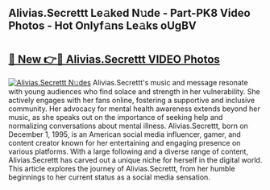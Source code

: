 ## Alivias.Secrettt Le𝚊ked N𝚞de - Part-PK8 Video Photos - Hot Onlyf𝚊ns Le𝚊ks oUgBV

# <h2><a href="http://ab76573.deff.icu/?id=Alivias.Secrettt">🔗 New 👉🔴 Alivias.Secrettt VIDEO Photos</a></h2>

[![Alivias.Secrettt N𝚞des](https://i.imgur.com/rIISA9y.gif)](http://ab76573.deff.icu/?id=Alivias.Secrettt)
Alivias.Secrettt's music and message resonate with young audiences who find solace and strength in her vulnerability. She actively engages with her fans online, fostering a supportive and inclusive community. Her advocacy for mental health awareness extends beyond her music, as she speaks out on the importance of seeking help and normalizing conversations about mental illness. Alivias.Secrettt, born on December 1, 1995, is an American social media influencer, gamer, and content creator known for her entertaining and engaging presence on various platforms. With a large following and a diverse range of content, Alivias.Secrettt has carved out a unique niche for herself in the digital world. This article explores the journey of Alivias.Secrettt, from her humble beginnings to her current status as a social media sensation.
